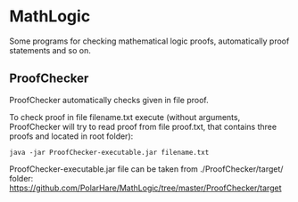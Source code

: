 MathLogic
=========

Some programs for checking mathematical logic proofs, automatically proof statements and so on.

ProofChecker
------------

ProofChecker automatically checks given in file proof.

To check proof in file filename.txt execute (without arguments, ProofChecker will try to read proof from file proof.txt, that contains three proofs and located in root folder):

    java -jar ProofChecker-executable.jar filename.txt
    
ProofChecker-executable.jar file can be taken from ./ProofChecker/target/ folder:
https://github.com/PolarHare/MathLogic/tree/master/ProofChecker/target
